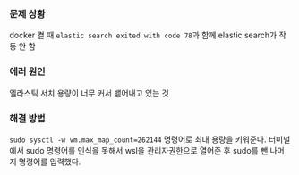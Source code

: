 ### 문제 상황
docker 켤 때 `elastic search exited with code 78`과 함께 elastic search가 작동 안 함

### 에러 원인

엘라스틱 서치 용량이 너무 커서 뱉어내고 있는 것

### 해결 방법

`sudo sysctl -w vm.max_map_count=262144` 명령어로 최대 용량을 키워준다.
터미널에서 sudo 명령어를 인식을 못해서 wsl을 관리자권한으로 열어준 후 sudo를 뺀 나머지 명령어를 입력했다.
